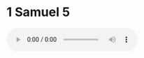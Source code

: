 # 1 Samuel 5

<audio controls>
  <source src="https://openbible.com/audio/hays/BSB_09_1Sa_005_H.mp3" type="audio/mp3" />
  <a href="https://openbible.com/audio/hays/BSB_09_1Sa_005_H.mp3" download="https://openbible.com/audio/hays/BSB_09_1Sa_005_H.mp3">Download MP3 audio</a>.
</audio>

<!--@include: @/bible/translations/bsb/09_1sa/verses/005.md-->